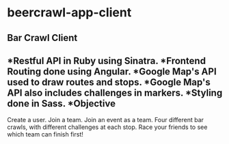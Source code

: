 # beercrawl-app-client
Bar Crawl Client
-----------------
*Restful API in Ruby using Sinatra.
*Frontend Routing done using Angular.
*Google Map's API used to draw routes and stops.
*Google Map's API also includes challenges in markers.
*Styling done in Sass.
*Objective
-----------------
Create a user. Join a team. Join an event as a team.
Four different bar crawls, with different challenges at each stop. 
Race your friends to see which team can finish first!
